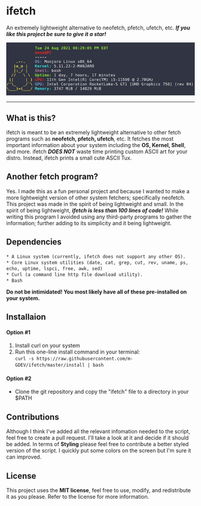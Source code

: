 # ifetch
An extremely lightweight alternative to neofetch, pfetch, ufetch, etc.
***If you like this project be sure to give it a star!***

![ifetch demo](demo.png)

---

## What is this?
ifetch is meant to be an extremely lightweight alternative to other fetch programs such as
**neofetch, pfetch, ufetch**, etc. It fetches the most important information about your system
including the **OS, Kernel, Shell**, and more. ifetch ***DOES NOT*** waste time printing custom
ASCII art for your distro. Instead, ifetch prints a small cute ASCII Tux.


## Another fetch program?
Yes. I made this as a fun personal project and because I wanted to make a more lightweight version of other system fetchers; specifically neofetch.
This project was made in the spirit of being lightweight and small. In the spirit of being lightweight, ***ifetch is less than 100 lines of code!***
While writing this program I avoided using any third-party programs to gather the information; further adding to its simplicity and it being lightweight.


## Dependencies
	* A Linux system (currently, ifetch does not support any other OS).
	* Core Linux system utilities (date, cat, grep, cut, rev, uname, ps, echo, uptime, lspci, free, awk, sed)
	* Curl (a command line http file download utility).
	* Bash 
**Do not be intimidated! You most likely have all of these pre-installed on your system.**


## Installaion

#### Option #1 
1. Install curl on your system
2. Run this one-line install command in your terminal: <br>
	`curl -s https://raw.githubusercontent.com/m-GDEV/ifetch/master/install | bash`

#### Option #2
- Clone the git repository and copy the "ifetch" file to a directory in your $PATH


## Contributions
Although I think I've added all the relevant infomation needed to the script, feel free to create a pull request. I'll take a look
at it and decide if it should be added. In terms of **Styling** please feel free to contribute a better styled version
of the script. I quickly put some colors on the screen but I'm sure it can improved.


## License
This project uses the **MIT license**, feel free to use, modify, and redistribute it as you please. Refer to the license for more information.
